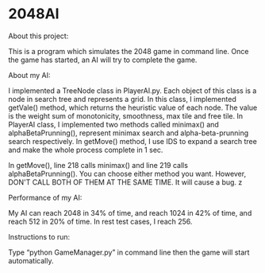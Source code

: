 # 2048AI

About this project: 

This is a program which simulates the 2048 game in command line. Once the game has started, an AI will try to complete the game.  

About my AI: 

I implemented a TreeNode class in PlayerAI.py. Each object of this class is a node in search tree and represents a grid. In this class, I implemented getVale() method, which returns the heuristic value of each node. The value is the weight sum of monotonicity, smoothness, max tile and free tile.   In PlayerAI class, I implemented two methods called minimax() and alphaBetaPrunning(), represent minimax search and alpha-beta-prunning search respectively. In getMove() method, I use IDS to expand a search tree and make the whole process complete in 1 sec.   

In getMove(), line 218 calls minimax() and line 219 calls alphaBetaPrunning(). You can choose either method you want. However, DON'T CALL BOTH OF THEM AT THE SAME TIME. It will cause a bug. z  

Performance of my AI:  

My AI can reach 2048 in 34% of time, and reach 1024 in 42% of time, and reach 512 in 20% of time. In rest test cases, I reach 256.   

Instructions to run: 

Type “python GameManager.py” in command line then the game will start automatically.
